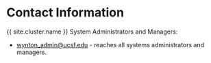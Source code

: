 # Contact Information

{{ site.cluster.name }} System Administrators and Managers:

* [wynton_admin@ucsf.edu](mailto:wynton_admin@ucsf.edu) - reaches all systems administrators and managers.
